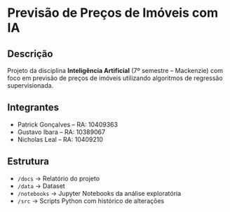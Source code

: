 # Previsão de Preços de Imóveis com IA

## Descrição
Projeto da disciplina **Inteligência Artificial** (7º semestre – Mackenzie) com foco em previsão de preços de imóveis utilizando algoritmos de regressão supervisionada.

## Integrantes
- Patrick Gonçalves – RA: 10409363  
- Gustavo Ibara – RA: 10389067  
- Nicholas Leal – RA: 10409210  

## Estrutura
- `/docs` → Relatório do projeto  
- `/data` → Dataset
- `/notebooks` → Jupyter Notebooks da análise exploratória  
- `/src` → Scripts Python com histórico de alterações  
